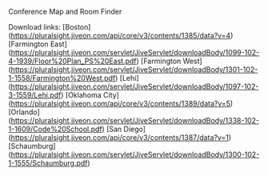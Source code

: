 Conference Map and Room Finder


Download links:
[Boston] (https://pluralsight.jiveon.com/api/core/v3/contents/1385/data?v=4)
[Farmington East] (https://pluralsight.jiveon.com/servlet/JiveServlet/downloadBody/1099-102-4-1939/Floor%20Plan_PS%20East.pdf)
[Farmington West] (https://pluralsight.jiveon.com/servlet/JiveServlet/downloadBody/1301-102-1-1558/Farmington%20West.pdf)
[Lehi] (https://pluralsight.jiveon.com/servlet/JiveServlet/downloadBody/1097-102-3-1559/Lehi.pdf)
[Oklahoma City] (https://pluralsight.jiveon.com/api/core/v3/contents/1389/data?v=5)
[Orlando] (https://pluralsight.jiveon.com/servlet/JiveServlet/downloadBody/1338-102-1-1609/Code%20School.pdf)
[San Diego] (https://pluralsight.jiveon.com/api/core/v3/contents/1387/data?v=1)
[Schaumburg] (https://pluralsight.jiveon.com/servlet/JiveServlet/downloadBody/1300-102-1-1555/Schaumburg.pdf)